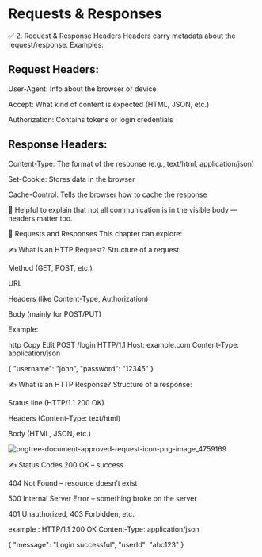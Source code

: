 #  Requests & Responses 

✅ 2. Request & Response Headers
Headers carry metadata about the request/response. Examples:

## Request Headers:
User-Agent: Info about the browser or device

Accept: What kind of content is expected (HTML, JSON, etc.)

Authorization: Contains tokens or login credentials




## Response Headers:
Content-Type: The format of the response (e.g., text/html, application/json)

Set-Cookie: Stores data in the browser

Cache-Control: Tells the browser how to cache the response

🔹 Helpful to explain that not all communication is in the visible body — headers matter too.



🔄 Requests and Responses
This chapter can explore:

✍️ What is an HTTP Request?
Structure of a request:

Method (GET, POST, etc.)

URL

Headers (like Content-Type, Authorization)

Body (mainly for POST/PUT)

Example:

http
Copy
Edit
POST /login HTTP/1.1
Host: example.com
Content-Type: application/json

{
  "username": "john",
  "password": "12345"
}



✍️ What is an HTTP Response?
Structure of a response:

Status line (HTTP/1.1 200 OK)

Headers (Content-Type: text/html)

Body (HTML, JSON, etc.)


![pngtree-document-approved-request-icon-png-image_4759169](https://github.com/user-attachments/assets/e243771d-e77b-4e3d-a71e-26bc7c2fa17a)



✍️ Status Codes
200 OK – success

404 Not Found – resource doesn’t exist

500 Internal Server Error – something broke on the server

401 Unauthorized, 403 Forbidden, etc.


example :
HTTP/1.1 200 OK
Content-Type: application/json

{
  "message": "Login successful",
  "userId": "abc123"
}

